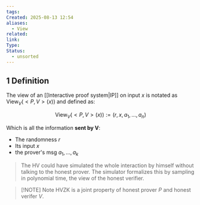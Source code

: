 ```yaml
---
tags: 
Created: 2025-08-13 12:54
aliases:
  - View
related: 
link: 
Type: 
Status:
  - unsorted
---
```

## 1 Definition

The view of an [[Interactive proof system|IP]] on input $x$ is notated as $\text{View}_V(<P,V>(x))$ and defined as:

$$\text{View}_V(<P,V>(x)):= (r,x,a_1,\dots,a_n) $$

Which is all the information **sent by V**:
- The randomness $r$
- Its input $x$
- the prover's msg $a_1,\dots,a_k$

> The HV could have simulated the whole interaction by himself without talking to the honest prover.
> The simulator formalizes this by sampling in polynomial time, the view of the honest verifier.


> [!NOTE] Note
> HVZK is a joint property of honest prover $P$ and honest verifer $V$.



